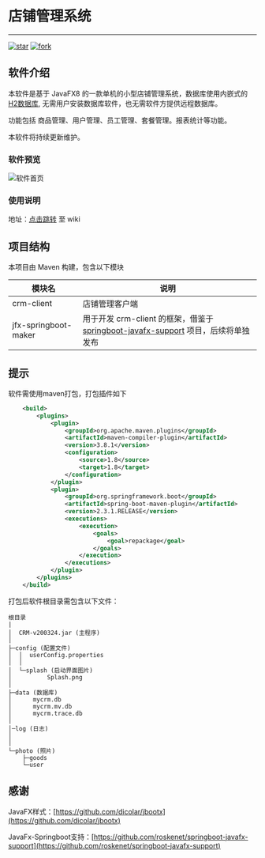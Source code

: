 
# 店铺管理系统

---

[![star](https://gitee.com/nonoas/CRM-v200213/badge/star.svg?theme=dark)](https://gitee.com/nonoas/CRM-v200213/stargazers)
[![fork](https://gitee.com/nonoas/CRM-v200213/badge/fork.svg?theme=dark)](https://gitee.com/nonoas/CRM-v200213/members)

## 软件介绍

本软件是基于 JavaFX8 的一款单机的小型店铺管理系统，数据库使用内嵌式的 [H2数据库](https://baike.baidu.com/item/H2%E6%95%B0%E6%8D%AE%E5%BA%93/23316077?fr=aladdin),
无需用户安装数据库软件，也无需软件方提供远程数据库。

功能包括 商品管理、用户管理、员工管理、套餐管理。报表统计等功能。

本软件将持续更新维护。

### 软件预览

![软件首页](https://img-blog.csdnimg.cn/20210610175826650.png?x-oss-process=image/watermark,type_ZmFuZ3poZW5naGVpdGk,shadow_10,text_aHR0cHM6Ly9ibG9nLmNzZG4ubmV0L3dlaXhpbl80NDE1NTExNQ==,size_16,color_FFFFFF,t_70)

### 使用说明

地址：[点击跳转](https://gitee.com/nonoas/CRM-v200213/wikis/pages?sort_id=4913468&doc_id=932745) 至 wiki

## 项目结构

本项目由 Maven 构建，包含以下模块

|模块名|说明|
|---|---|
|crm-client|店铺管理客户端|
|jfx-springboot-maker|用于开发 crm-client 的框架，借鉴于 [springboot-javafx-support](https://github.com/roskenet/springboot-javafx-support) 项目，后续将单独发布|
## 提示

软件需使用maven打包，打包插件如下

```xml
    <build>
        <plugins>
            <plugin>
                <groupId>org.apache.maven.plugins</groupId>
                <artifactId>maven-compiler-plugin</artifactId>
                <version>3.8.1</version>
                <configuration>
                    <source>1.8</source>
                    <target>1.8</target>
                </configuration>
            </plugin>
            <plugin>
                <groupId>org.springframework.boot</groupId>
                <artifactId>spring-boot-maven-plugin</artifactId>
                <version>2.3.1.RELEASE</version>
                <executions>
                    <execution>
                        <goals>
                            <goal>repackage</goal>
                        </goals>
                    </execution>
                </executions>
            </plugin>
        </plugins>
    </build>

```
打包后软件根目录需包含以下文件：
```
根目录
|
│  CRM-v200324.jar (主程序)
│  
├─config (配置文件)
│  │  userConfig.properties
│  │  
│  └─splash (启动界面图片)
│          Splash.png
│          
├─data (数据库)
│      mycrm.db
│      mycrm.mv.db
│      mycrm.trace.db
│
│─log (日志)
│
│      
└─photo (照片)
    ├─goods
    └─user
```

## 感谢

JavaFX样式：[https://github.com/dicolar/jbootx](https://github.com/dicolar/jbootx)

JavaFx-Springboot支持：[https://github.com/roskenet/springboot-javafx-support](https://github.com/roskenet/springboot-javafx-support)